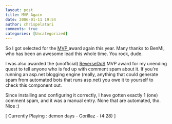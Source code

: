 ```yaml
---
layout: post
title: MVP Again
date: 2006-01-11 19:54
author: chrispelatari
comments: true
categories: [Uncategorized]
---
```


<p>So I got selected for the <a href="http://mvp.support.microsoft.com/">MVP 
</a>award again this year. Many thanks to BenMi, who has been an awesome lead 
this whole time. You rock, dude.</p>
<p>I was also awarded the (unofficial) <a href="http://angrypets.com/tools/rdos">ReverseDoS</a> MVP award for my 
unending quest to tell anyone who is fed up with comment spam about it. If 
you're running an asp.net blogging engine (really, anything that could generate 
spam from automated bots that runs asp.net) you owe it to yourself to check this 
component out.</p>
<p>Since installing and configuring it correctly, I have gotten exactly 1 (one) 
comment spam, and it was a manual entry. None that are automated, tho. Nice 
:)</p>
<p class="media">[ Currently Playing : demon days - Gorillaz - (4:28) 
]</p>
